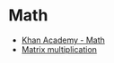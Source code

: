 # Math
* [Khan Academy - Math](https://www.khanacademy.org/math)
* [Matrix multiplication](http://matrixmultiplication.xyz/)